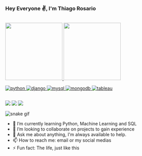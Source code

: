 ### Hey Everyone ✌, I'm Thiago Rosario
##

<div>
  <a href="https://www.linkedin.com/in/thiago-rosario-7793204b/">
  <img height="180em" src="https://github-readme-stats.vercel.app/api?username=ThiagoJRosario&show_icons=true&theme=dark&include_all_commits=true&count_private=true"/>
  <img height="180em" src="https://github-readme-stats.vercel.app/api/top-langs/?username=ThiagoJRosario&layout=compact&langs_count=7&theme=dark"/>
</div>

![python](https://img.shields.io/badge/Python-3776AB?style=for-the-badge&logo=python&logoColor=white)
![django](https://img.shields.io/badge/Django-092E20?style=for-the-badge&logo=django&logoColor=white)
![mysql](https://img.shields.io/badge/MySQL-005C84?style=for-the-badge&logo=mysql&logoColor=white)
![mongodb](https://img.shields.io/badge/MongoDB-4EA94B?style=for-the-badge&logo=mongodb&logoColor=white)
![tableau](https://img.shields.io/badge/Tableau-E97627?style=for-the-badge&logo=Tableau&logoColor=white)

##

<div> 
  <a href = "mailto:thiagojorge.rosario@gmail.com"><img src="https://img.shields.io/badge/Gmail-D14836?style=for-the-badge&logo=gmail&logoColor=white" target="_blank"></a>
  <a href="https://www.linkedin.com/in/throsario/" target="_blank"><img src="https://img.shields.io/badge/-LinkedIn-%230077B5?style=for-the-badge&logo=linkedin&logoColor=white" target="_blank"></a> 
  <a href="https://instagram.com/throsario/" target="_blank"><img src="https://img.shields.io/badge/-Instagram-%23E4405F?style=for-the-badge&logo=instagram&logoColor=white" target="_blank"></a>
   
  ![snake gif](https://github.com/ThiagoJRosario/ThiagoJRosario/blob/output/github-contribution-grid-snake.svg)
 
</div>

- 🌱 I’m currently learning Python, Machine Learning and SQL
- 👯 I’m looking to collaborate on projects to gain experience 
- 💬 Ask me about anything, I'm always available to help.
- 📫 How to reach me: email or my social medias 
- ⚡ Fun fact: The life, just like this
